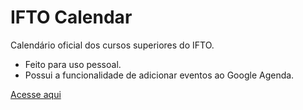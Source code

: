 # IFTO Calendar

Calendário oficial dos cursos superiores do IFTO.

- Feito para uso pessoal.
- Possui a funcionalidade de adicionar eventos ao Google Agenda.

[Acesse aqui](https://ifto-calendar.netlify.app/)
